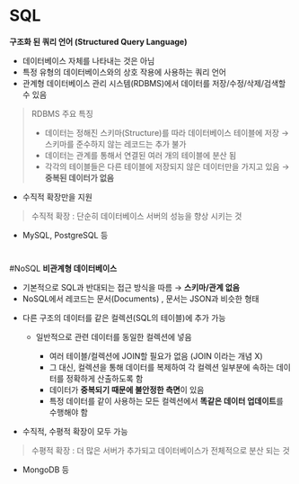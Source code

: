 # SQL 
**구조화 된 쿼리 언어 (Structured Query Language)**
- 데이터베이스 자체를 나타내는 것은 아님 
- 특정 유형의 데이터베이스와의 상호 작용에 사용하는 쿼리 언어
- 관계형 데이터베이스 관리 시스템(RDBMS)에서 데이터를 저장/수정/삭제/검색할 수 있음 
> RDBMS 주요 특징
>  - 데이터는 정해진 스키마(Structure)를 따라 데이터베이스 테이블에 저장 → 스키마를 준수하지 않는 레코드는 추가 불가 
>  - 데이터는 관계를 통해서 연결된 여러 개의 테이블에 분산 됨 
>  - 각각의 테이블들은 다른 테이블에 저장되지 않은 데이터만을 가지고 있음 → **중복된 데이터가 없음**
- 수직적 확장만을 지원 
> 수직적 확장 : 단순히 데이터베이스 서버의 성능을 향상 시키는 것 
- MySQL, PostgreSQL 등 

#

#NoSQL 
**비관계형 데이터베이스**
- 기본적으로 SQL과 반대되는 접근 방식을 따름 → **스키마/관계 없음** 
- NoSQL에서 레코드는 문서(Documents) , 문서는 JSON과 비슷한 형태
* 다른 구조의 데이터를 같은 컬렉션(SQL의 테이블)에 추가 가능 

  * 일반적으로 관련 데이터를 동일한 컬렉션에 넣음 
  
    * 여러 테이블/컬렉션에 JOIN할 필요가 없음 (JOIN 이라는 개념 X) 
    * 그 대신, 컬렉션을 통해 데이터를 복제하여 각 컬렉션 일부분에 속하는 데이터를 정확하게 산출하도록 함 
    * 데이터가 **중복되기 때문에 불안정한 측면**이 있음 
    * 특정 데이터를 같이 사용하는 모든 컬렉션에서 **똑같은 데이터 업데이트**를 수행해야 함 
    
- 수직적, 수평적 확장이 모두 가능 
> 수평적 확장 : 더 많은 서버가 추가되고 데이터베이스가 전체적으로 분산 되는 것 
- MongoDB 등 

